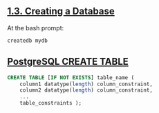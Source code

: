 ## [1.3. Creating a Database](https://www.postgresql.org/docs/current/tutorial-createdb.html)
At the bash prompt:
```
createdb mydb
```

## [PostgreSQL CREATE TABLE](https://www.postgresqltutorial.com/postgresql-tutorial/postgresql-create-table/)
```sql
CREATE TABLE [IF NOT EXISTS] table_name (
	column1 datatype(length) column_constraint,
	column2 datatype(length) column_constraint,
	...
	table_constraints );
```